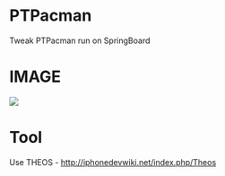 # PTPacman
Tweak PTPacman run on SpringBoard
# IMAGE
<img src="https://pbs.twimg.com/media/COMTqA2UAAU9c8n.jpg" >

# Tool
Use THEOS - http://iphonedevwiki.net/index.php/Theos
